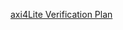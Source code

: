 [axi4Lite Verification Plan](https://docs.google.com/spreadsheets/d/114vlOOLmrqI6So07gPkmqarhwmBKV5DlTII5Bj3F_2s/edit?usp=sharing)
